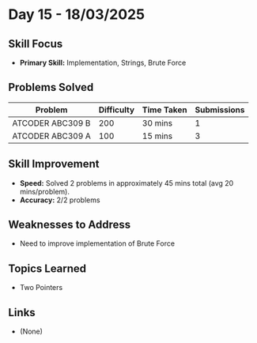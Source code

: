 # Day 15 - 18/03/2025

## Skill Focus
- **Primary Skill:** Implementation, Strings, Brute Force

## Problems Solved
| Problem                           | Difficulty | Time Taken   | Submissions |
|-----------------------------------|------------|--------------|-------------|
| ATCODER ABC309 B                  | 200        | 30 mins      | 1           |
| ATCODER ABC309 A                  | 100        | 15 mins      | 3           |



## Skill Improvement
- **Speed:** Solved 2 problems in approximately 45 mins total (avg 20 mins/problem).
- **Accuracy:** 2/2 problems

## Weaknesses to Address
- Need to improve implementation of Brute Force  


## Topics Learned
- Two Pointers

## Links
- (None)